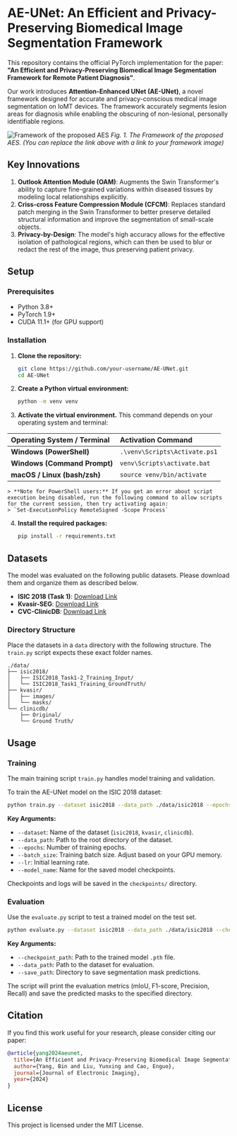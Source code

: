 
# AE-UNet: An Efficient and Privacy-Preserving Biomedical Image Segmentation Framework

This repository contains the official PyTorch implementation for the paper: **"An Efficient and Privacy-Preserving Biomedical Image Segmentation Framework for Remote Patient Diagnosis"**.

Our work introduces **Attention-Enhanced UNet (AE-UNet)**, a novel framework designed for accurate and privacy-conscious medical image segmentation on IoMT devices. The framework accurately segments lesion areas for diagnosis while enabling the obscuring of non-lesional, personally identifiable regions.

![Framework of the proposed AES](https://i.imgur.com/your-image-link-here.png)
*Fig. 1. The Framework of the proposed AES. (You can replace the link above with a link to your framework image)*

## Key Innovations

1.  **Outlook Attention Module (OAM)**: Augments the Swin Transformer's ability to capture fine-grained variations within diseased tissues by modeling local relationships explicitly.
2.  **Criss-cross Feature Compression Module (CFCM)**: Replaces standard patch merging in the Swin Transformer to better preserve detailed structural information and improve the segmentation of small-scale objects.
3.  **Privacy-by-Design**: The model's high accuracy allows for the effective isolation of pathological regions, which can then be used to blur or redact the rest of the image, thus preserving patient privacy.

## Setup

### Prerequisites

-   Python 3.8+
-   PyTorch 1.9+
-   CUDA 11.1+ (for GPU support)

### Installation

1.  **Clone the repository:**
    ```bash
    git clone https://github.com/your-username/AE-UNet.git
    cd AE-UNet
    ```

2.  **Create a Python virtual environment:**
    ```bash
    python -m venv venv
    ```

3.  **Activate the virtual environment.** This command depends on your operating system and terminal:

| Operating System / Terminal | Activation Command                               |
| :-------------------------- | :----------------------------------------------- |
| **Windows (PowerShell)**    | `.\venv\Scripts\Activate.ps1`                    |
| **Windows (Command Prompt)**| `venv\Scripts\activate.bat`                      |
| **macOS / Linux (bash/zsh)**| `source venv/bin/activate`                       |

    > **Note for PowerShell users:** If you get an error about script execution being disabled, run the following command to allow scripts for the current session, then try activating again:
    > `Set-ExecutionPolicy RemoteSigned -Scope Process`

4.  **Install the required packages:**
    ```bash
    pip install -r requirements.txt
    ```

## Datasets

The model was evaluated on the following public datasets. Please download them and organize them as described below.

-   **ISIC 2018 (Task 1)**: [Download Link](https://challenge.isic-archive.com/data/)
-   **Kvasir-SEG**: [Download Link](https://datasets.simula.no/kvasir-seg/)
-   **CVC-ClinicDB**: [Download Link](https://polyp.grand-challenge.org/CVCClinicDB/)

### Directory Structure

Place the datasets in a `data` directory with the following structure. The `train.py` script expects these exact folder names.

```
./data/
├── isic2018/
│   ├── ISIC2018_Task1-2_Training_Input/
│   └── ISIC2018_Task1_Training_GroundTruth/
├── kvasir/
│   ├── images/
│   └── masks/
└── clinicdb/
    ├── Original/
    └── Ground Truth/
```

## Usage

### Training

The main training script `train.py` handles model training and validation.

To train the AE-UNet model on the ISIC 2018 dataset:

```bash
python train.py --dataset isic2018 --data_path ./data/isic2018 --epochs 120 --batch_size 8 --lr 1e-3
```

**Key Arguments:**
-   `--dataset`: Name of the dataset (`isic2018`, `kvasir`, `clinicdb`).
-   `--data_path`: Path to the root directory of the dataset.
-   `--epochs`: Number of training epochs.
-   `--batch_size`: Training batch size. Adjust based on your GPU memory.
-   `--lr`: Initial learning rate.
-   `--model_name`: Name for the saved model checkpoints.

Checkpoints and logs will be saved in the `checkpoints/` directory.

### Evaluation

Use the `evaluate.py` script to test a trained model on the test set.

```bash
python evaluate.py --dataset isic2018 --data_path ./data/isic2018 --checkpoint_path ./checkpoints/ae_unet_isic2018_best.pth
```

**Key Arguments:**
-   `--checkpoint_path`: Path to the trained model `.pth` file.
-   `--data_path`: Path to the dataset for evaluation.
-   `--save_path`: Directory to save segmentation mask predictions.

The script will print the evaluation metrics (mIoU, F1-score, Precision, Recall) and save the predicted masks to the specified directory.

## Citation

If you find this work useful for your research, please consider citing our paper:

```bibtex
@article{yang2024aeunet,
  title={An Efficient and Privacy-Preserving Biomedical Image Segmentation Framework for Remote Patient Diagnosis},
  author={Yang, Bin and Liu, Yunxing and Cao, Enguo},
  journal={Journal of Electronic Imaging},
  year={2024}
}
```

## License

This project is licensed under the MIT License. 
